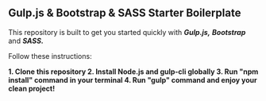 ## Gulp.js & Bootstrap & SASS Starter Boilerplate

This repository is built to get you started quickly with ***Gulp.js,*** ***Bootstrap*** and ***SASS.*** 

Follow these instructions:

 **1. Clone this repository
 2. Install Node.js and gulp-cli globally
 3. Run "npm install" command in your terminal
 4. Run "gulp" command and enjoy your clean project!**
